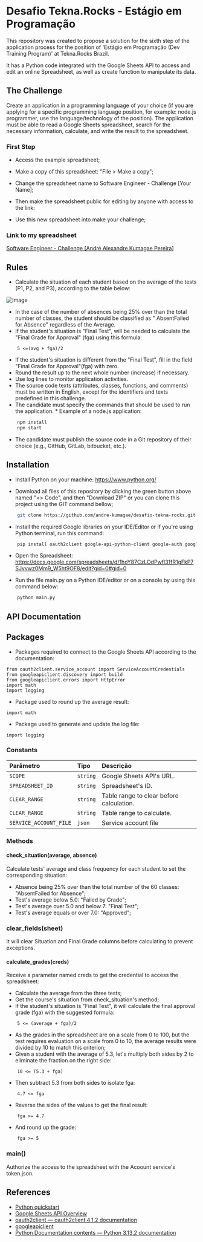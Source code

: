 # Desafio Tekna.Rocks - Estágio em Programação

This repository was created to propose a solution for the sixth step of the application process for the position of 'Estágio em Programação (Dev Training Program)' at Tekna.Rocks Brazil.

It has a Python code integrated with the Google Sheets API to access and edit an online Spreadsheet, as well as create function to manipulate its data.

## The Challenge

Create an application in a programming language of your choice (if you are applying for a specific programming language position, for example: node.js programmer, use the language/technology of the position). The application must be able to read a Google Sheets spreadsheet, search for the necessary information, calculate, and write the result to the spreadsheet.

### First Step

* Access the example spreadsheet;

* Make a copy of this spreadsheet: "File > Make a copy";

* Change the spreadsheet name to Software Engineer - Challenge [Your Name];

* Then make the spreadsheet public for editing by anyone with access to the link:

* Use this new spreadsheet into make your challenge;

### Link to my spreadsheet

[ Software Engineer - Challenge [André Alexandre Kumagae Pereira]](https://docs.google.com/spreadsheets/d/1hoY87CzLOdPwfl31fR1gFkP7SJvvwz0Mm9_W5ht9OF8/edit?gid=0#gid=0)

## Rules

* Calculate the situation of each student based on the average of the tests (P1, P2, and P3), according to the table below:

![image](https://github.com/user-attachments/assets/02ebd7f5-2802-4c8e-a613-c6ed8efd8ad6)

* In the case of the number of absences being 25% over than the total number of classes, the student should be classified as " AbsentFailed for Absence" regardless of the Average.
* If the student's situation is "Final Test", will be needed to calculate the "Final Grade for Approval" (fga) using this formula:

```
    5 <=(avg + fga)/2
```

* If the student's situation is different from the "Final Test", fill in the field "Final Grade for Approval"(fga) with zero.
* Round the result up to the next whole number (increase) if necessary.
* Use log lines to monitor application activities.
* The source code texts (attributes, classes, functions, and comments) must be written in English, except for the identifiers and texts predefined in this challenge.
* The candidate must specify the commands that should be used to run the application. * Example of a node.js application:

```bash
    npm install
    npm start
```
* The candidate must publish the source code in a Git repository of their choice (e.g., GitHub, GitLab, bitbucket, etc.).


## Installation

* Install Python on your machine: https://www.python.org/

* Download all files of this repository by clicking the green button above named "<> Code", and then "Download ZIP" or you can clone this project using the GIT command bellow;

```bash
    git clone https://github.com/andre-kumagae/desafio-tekna-rocks.git
```

* Install the required Google libraries on your IDE/Editor or if you're using Python terminal, run this command:

```bash
    pip install oauth2client google-api-python-client google-auth google-auth-oauthlib google-auth-httplib2
```
* Open the Spreadsheet: https://docs.google.com/spreadsheets/d/1hoY87CzLOdPwfl31fR1gFkP7SJvvwz0Mm9_W5ht9OF8/edit?gid=0#gid=0

* Run the file main.py on a Python IDE/editor or on a console by using this command below: 

```bash
    python main.py
```

## API Documentation

## Packages

* Packages required to connect to the Google Sheets API according to the documentation:

```
from oauth2client.service_account import ServiceAccountCredentials
from googleapiclient.discovery import build
from googleapiclient.errors import HttpError
import math
import logging
```

* Package used to round up the average result:

```
import math
```

* Package used to generate and update the log file:

```
import logging
```

### Constants

| Parâmetro   | Tipo       | Descrição                           |
| :---------- | :--------- | :---------------------------------- |
| `SCOPE` | `string` | Google Sheets API's URL. |
| `SPREADSHEET_ID` | `string` | Spreadsheet's ID. |
| `CLEAR_RANGE` | `string` | Table range to clear before calculation.  |
| `CLEAR_RANGE` | `string` | Table range to calculate.  |
| `SERVICE_ACCOUNT_FILE` | `json` | Service account file  |

### Methods

#### check_situation(average, absence)

Calculate tests' average and class frequency for each student to set the corresponding situation:

* Absence being 25% over than the total number of the 60 classes: "AbsentFailed for Absence";
* Test's average below 5.0: "Failed by Grade";
* Test's average over 5.0 and below 7: "Final Test";
* Test's average equals or over 7.0: "Approved";

### clear_fields(sheet)

It will clear Situation and Final Grade columns before calculating to prevent exceptions.

#### calculate_grades(creds)

Receive a parameter named creds to get the credential to access the spreadsheet:

* Calculate the average from the three tests;
* Get the course's situation from check_situation's method;
* If the student's situation is "Final Test", it will calculate the final approval grade (fga) with the suggested formula:

```
    5 <= (average + fga)/2
```
* As the grades in the spreadsheet are on a scale from 0 to 100, but the test requires evaluation on a scale from 0 to 10, the average results were divided by 10 to match this criterion;
* Given a student with the average of 5.3, let's multiply both sides by 2 to eliminate the fraction on the right side:
```
    10 <= (5.3 + fga)
```
* Then subtract 5.3 from both sides to isolate fga:
```
    4.7 <= fga
```
* Reverse the sides of the values to get the final result:
```
    fga >= 4.7
```
* And round up the grade:
```
    fga >= 5
```

### main()

Authorize the access to the spreadsheet with the Acoount service's token.json.

## References

 - [Python quickstart](https://developers.google.com/sheets/api/quickstart/python)
 - [Google Sheets API Overview](https://developers.google.com/sheets/api/guides/concepts)
 - [oauth2client — oauth2client 4.1.2 documentation](https://oauth2client.readthedocs.io/en/latest/index.html)
 - [googleapiclient](https://googleapis.github.io/google-api-python-client/docs/epy/googleapiclient-module.html)
 - [Python Documentation contents — Python 3.13.2 documentation](https://docs.python.org/3/contents.html)

